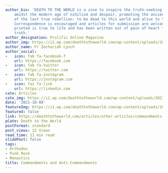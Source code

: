 ```yaml
---
author_bio: 'DEATH TO THE WORLD is a zine to inspire the truth-seeking and soul searching
    amidst the modern age of nihilism and despair, promoting the ancient principles
    of the last true rebellion: to be dead to this world and alive to the other world.
    Correspondence is encouraged and articles for submission are welcomed. Each article
    printed is true to life and has been written out of pain of heart for love of
    truth.'
author_designation: Prolific Online Magazine
author_img: https://i2.wp.com/deathtotheworld.com/wp-content/uploads/2014/06/dttw1.jpg
author_name: Fr Zechariah Lynch
author_social:
-   icon: fab fa-facebook-f
    url: https://facebook.com
-   icon: fab fa-twitter
    url: https://twitter.com
-   icon: fab fa-instagram
    url: https://instagram.com
-   icon: fas fa-link
    url: https://linkedin.com
cate: Articles
cate_img: https://i1.wp.com/deathtotheworld.com/wp-content/uploads/2021/10/F-command.jpg?resize=1140%2C663&ssl=1
date: '2021-10-08'
featureImg: https://i1.wp.com/deathtotheworld.com/wp-content/uploads/2021/10/F-command.jpg?resize=1140%2C663&ssl=1
featured: false
link: https://deathtotheworld.com/articles/other-articles/commandments-and-anti-commandments/
pCate: Death to the World
postFormat: standard
post_views: 12 Views
read_time: 11 min read
slidePost: false
tags:
- Orthodox
- Punk Rock
- Monastics
title: Commandments and Anti-Commandments
---
```

